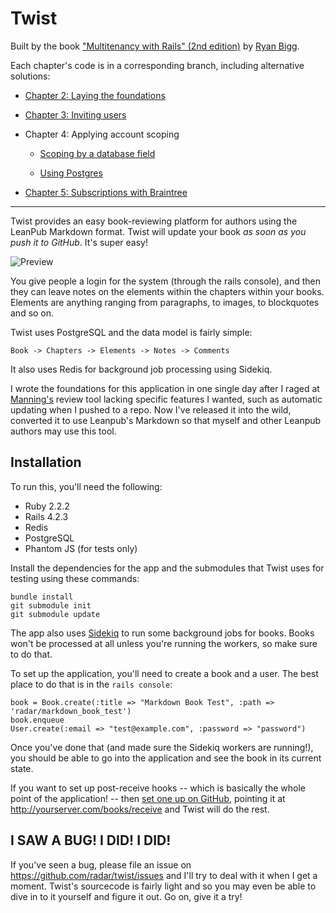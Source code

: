 # Twist 

Built by the book ["Multitenancy with Rails" (2nd edition)](https://leanpub.com/multi-tenancy-rails-2) by [Ryan Bigg](https://ryanbigg.com).

Each chapter's code is in a corresponding branch, including alternative solutions:

- [Chapter 2: Laying the foundations](https://github.com/alexander-kh/multitenancy-with-rails-2/tree/alex_chapter_2)

- [Chapter 3: Inviting users](https://github.com/alexander-kh/multitenancy-with-rails-2/tree/alex_chapter_3)

- Chapter 4: Applying account scoping

  * [Scoping by a database field](https://github.com/alexander-kh/multitenancy-with-rails-2/tree/alex_chapter_4_scoping_by_a_database_field)
  
  * [Using Postgres](https://github.com/alexander-kh/multitenancy-with-rails-2/tree/alex_chapter_4_scoping_using_schemas)

- [Chapter 5: Subscriptions with Braintree](https://github.com/alexander-kh/multitenancy-with-rails-2/tree/alex_chapter_5_subscriptions_with_braintree)

---

Twist provides an easy book-reviewing platform for authors using the LeanPub Markdown format. Twist will update your book *as soon as you push it to GitHub*. It's super easy!

![Preview](https://raw.githubusercontent.com/radar/twist/master/doc/preview-new.png)

You give people a login for the system (through the rails console), and then they can leave notes on the elements within the chapters within your books. Elements are anything ranging from paragraphs, to images, to blockquotes and so on.

Twist uses PostgreSQL and the data model is fairly simple:

    Book -> Chapters -> Elements -> Notes -> Comments

It also uses Redis for background job processing using Sidekiq.

I wrote the foundations for this application in one single day after I raged at [Manning's](http://manning.com) review tool lacking specific features I wanted, such as automatic updating when I pushed to a repo. Now I've released it into the wild, converted it to use Leanpub's Markdown so that myself and other Leanpub authors may use this tool.

## Installation

To run this, you'll need the following:

* Ruby 2.2.2
* Rails 4.2.3
* Redis
* PostgreSQL
* Phantom JS (for tests only)

Install the dependencies for the app and the submodules that Twist uses for testing using these commands:

    bundle install
    git submodule init
    git submodule update

The app also uses [Sidekiq](http://sidekiq.org) to run some background jobs for books. Books won't be processed at all unless you're running the workers, so make sure to do that.

To set up the application, you'll need to create a book and a user. The best place to do that is in the `rails console`:

    book = Book.create(:title => "Markdown Book Test", :path => 'radar/markdown_book_test')
    book.enqueue
    User.create(:email => "test@example.com", :password => "password")

Once you've done that (and made sure the Sidekiq workers are running!), you should be able to go into the application and see the book in its current state.

If you want to set up post-receive hooks -- which is basically the whole point of the application! -- then [set one up on GitHub](https://help.github.com/articles/post-receive-hooks), pointing it at http://yourserver.com/books/receive and Twist will do the rest.

## I SAW A BUG! I DID! I DID!

If you've seen a bug, please file an issue on https://github.com/radar/twist/issues and I'll try to deal with it when I get a moment. Twist's sourcecode is fairly light and so you may even be able to dive in to it yourself and figure it out. Go on, give it a try!